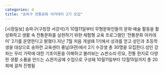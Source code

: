 ```yaml
---
categories: d
title: "송파구 전통문화 아카데미 2기 모집"
---
```

[시정일보] 송파구(구청장 서강석)가 10월11일부터 무형문화인들의 문화‧예술 활동을 활성화하고 생활 속 전통문화를 실현하기 위한 체험형 교육 프로그램인 ‘전통문화 아카데미’ 2기를 운영한다고 밝혔다.지난 7월 처음 개설돼 1기에서 성과를 얻고 성인과 초등학생을 대상으로 송파런 교육센터 풍납(9관)에서 2기 수강생 총 30명을 모집한다.성인 강좌는 우리 가락에 대한 기초이론을 이해하고 불러보는 △판소리‧민요, 전통 한지로 다양한 생활 소품을 만드는 △한지공예 수업으로 구성돼 10월11일부터 12월15일까지 총 20회에 걸쳐 진행될